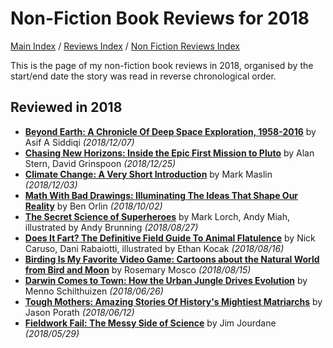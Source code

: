 # Non-Fiction Book Reviews for 2018

[Main Index](../../../README.md) / [Reviews Index](../../README.md) / [Non Fiction Reviews Index](../README.md)

This is the page of my non-fiction book reviews in 2018, organised by the start/end date the story was read in reverse chronological order.

## Reviewed in 2018
- [**Beyond Earth: A Chronicle Of Deep Space Exploration, 1958-2016**](20181207-BeyondEarth.md) by Asif A Siddiqi *(2018/12/07)*
- [**Chasing New Horizons: Inside the Epic First Mission to Pluto**](20181225-ChasingNewHorizons.md) by Alan Stern, David Grinspoon *(2018/12/25)*
- [**Climate Change: A Very Short Introduction**](20181203-ClimateChangeVeryShortIntroduction.md) by Mark Maslin *(2018/12/03)*
- [**Math With Bad Drawings: Illuminating The Ideas That Shape Our Reality**](20181002-MathBadDrawings.md) by Ben Orlin *(2018/10/02)*
- [**The Secret Science of Superheroes**](20180827-SecretScienceSuperheroes.md) by Mark Lorch, Andy Miah, illustrated by Andy Brunning *(2018/08/27)*
- [**Does It Fart? The Definitive Field Guide To Animal Flatulence**](20180816-DoesItFart.md) by Nick Caruso, Dani Rabaiotti, illustrated by Ethan Kocak *(2018/08/16)*
- [**Birding Is My Favorite Video Game: Cartoons about the Natural World from Bird and Moon**](20180815-BirdingFavouriteVideoGame.md) by Rosemary Mosco *(2018/08/15)*
- [**Darwin Comes to Town: How the Urban Jungle Drives Evolution**](20180626-DarwinComesToTown.md) by Menno Schilthuizen *(2018/06/26)*
- [**Tough Mothers: Amazing Stories Of History's Mightiest Matriarchs**](20180612-ToughMothers.md) by Jason Porath *(2018/06/12)*
- [**Fieldwork Fail: The Messy Side of Science**](20180529-FieldworkFail.md) by Jim Jourdane *(2018/05/29)*
